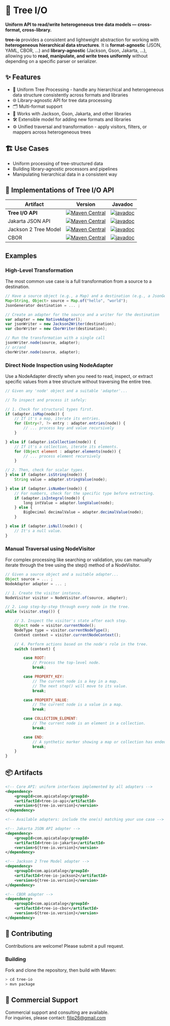 # 🌳 Tree I/O

**Uniform API to read/write heterogeneous tree data models — cross-format, cross-library.**

**tree-io** provides a consistent and lightweight abstraction for working with **heterogeneous hierarchical data structures**.  It is **format-agnostic** (JSON, YAML, CBOR, …) and **library-agnostic** (Jackson, Gson, Jakarta, …),  allowing you to **read, manipulate, and write trees uniformly** without depending on a specific parser or serializer.


## ✨ Features

- 🌳 Uniform Tree Processing - handle any hierarchical and heterogeneous data structure consistently across formats and libraries  
- 🌐 Library-agnostic API for tree data processing
- 🗂️ Multi-format support
- 🔌 Works with Jackson, Gson, Jakarta, and other libraries
- 🛠️ Extensible model for adding new formats and libraries
- ⚙️ Unified traversal and transformation - apply visitors, filters, or mappers across heterogeneous trees  

## 🏗️ Use Cases

- Uniform processing of tree-structured data
- Building library-agnostic processors and pipelines
- Manipulating hierarchical data in a consistent way

## 🔌 Implementations of Tree I/O API

 Artifact               | Version | Javadoc
-----------------------|---------|---------------
**Tree I/O API**           | [![Maven Central](https://img.shields.io/maven-central/v/com.apicatalog/tree-io-api.svg?label=Maven%20Central)](https://search.maven.org/search?q=g:com.apicatalog%20AND%20a:tree-io-api) | [![javadoc](https://javadoc.io/badge2/com.apicatalog/tree-io-api/javadoc.svg)](https://javadoc.io/doc/com.apicatalog/tree-io-api) 
 Jakarta JSON API      | [![Maven Central](https://img.shields.io/maven-central/v/com.apicatalog/tree-io-jakarta.svg?label=Maven%20Central)](https://search.maven.org/search?q=g:com.apicatalog%20AND%20a:tree-io-jakarta) | [![javadoc](https://javadoc.io/badge2/com.apicatalog/tree-io-jakarta/javadoc.svg)](https://javadoc.io/doc/com.apicatalog/tree-io-jakarta) 
 Jackson 2 Tree Model  | [![Maven Central](https://img.shields.io/maven-central/v/com.apicatalog/tree-io-jackson2.svg?label=Maven%20Central)](https://search.maven.org/search?q=g:com.apicatalog%20AND%20a:tree-io-jackson2) | [![javadoc](https://javadoc.io/badge2/com.apicatalog/tree-io-jackson2/javadoc.svg)](https://javadoc.io/doc/com.apicatalog/tree-io-jackson2) 
 CBOR                  | [![Maven Central](https://img.shields.io/maven-central/v/com.apicatalog/tree-io-cbor.svg?label=Maven%20Central)](https://search.maven.org/search?q=g:com.apicatalog%20AND%20a:tree-io-cbor) | [![javadoc](https://javadoc.io/badge2/com.apicatalog/tree-io-cbor/javadoc.svg)](https://javadoc.io/doc/com.apicatalog/tree-io-cbor) 

## Examples 

### High-Level Transformation
The most common use case is a full transformation from a source to a destination.

```javascript
// Have a source object (e.g., a Map) and a destination (e.g., a JsonGenerator)
Map<String, Object> source = Map.of("hello", "world");
JsonGenerator destination = ... ;

// Create an adapter for the source and a writer for the destination
var adapter = new NativeAdapter();
var jsonWriter = new Jackson2Writer(destination);
var cborWriter = new CborWriter(destination);

// Run the transformation with a single call
jsonWriter.node(source, adapter);
// or/and
cborWriter.node(source, adapter);
```

### Direct Node Inspection using NodeAdapter

Use a NodeAdapter directly when you need to read, inspect, or extract specific values from a tree structure without traversing the entire tree.

```javascript
// Given any 'node' object and a suitable 'adapter'...

// To inspect and process it safely:

// 1. Check for structural types first.
if (adapter.isMap(node)) {
    // If it's a map, iterate its entries.
    for (Entry<?, ?> entry : adapter.entries(node)) {
        // ... process key and value recursively
    }

} else if (adapter.isCollection(node)) {
    // If it's a collection, iterate its elements.
    for (Object element : adapter.elements(node)) {
        // ... process element recursively
    }

// 2. Then, check for scalar types.
} else if (adapter.isString(node)) {
    String value = adapter.stringValue(node);

} else if (adapter.isNumber(node)) {
    // For numbers, check for the specific type before extracting.
    if (adapter.isIntegral(node)) {
        long intValue = adapter.longValue(node);
    } else {
        BigDecimal decimalValue = adapter.decimalValue(node);
    }

} else if (adapter.isNull(node)) {
    // It's a null value.
}
```

### Manual Traversal using NodeVisitor
For complex processing like searching or validation, you can manually iterate through the tree using the step() method of a NodeVisitor.

```javascript
// Given a source object and a suitable adapter...
Object source = ... ;
NodeAdapter adapter = ... ;

// 1. Create the visitor instance.
NodeVisitor visitor = NodeVisitor.of(source, adapter);

// 2. Loop step-by-step through every node in the tree.
while (visitor.step()) {

    // 3. Inspect the visitor's state after each step.
    Object node = visitor.currentNode();
    NodeType type = visitor.currentNodeType();
    Context context = visitor.currentNodeContext();

    // 4. Perform actions based on the node's role in the tree.
    switch (context) {

        case ROOT:
            // Process the top-level node.
            break;

        case PROPERTY_KEY:
            // The current node is a key in a map.
            // The next step() will move to its value.
            break;

        case PROPERTY_VALUE:
            // The current node is a value in a map.
            break;

        case COLLECTION_ELEMENT:
            // The current node is an element in a collection.
            break;

        case END:
            // A synthetic marker showing a map or collection has ended.
            break;
    }
}
```

## 📦 Artifacts

```xml
<!-- Core API: uniform interfaces implemented by all adapters -->
<dependency>
    <groupId>com.apicatalog</groupId>
    <artifactId>tree-io-api</artifactId>
    <version>${tree-io.version}</version>
</dependency>

<!-- Available adapters: include the one(s) matching your use case -->

<!-- Jakarta JSON API adapter -->
<dependency>
    <groupId>com.apicatalog</groupId>
    <artifactId>tree-io-jakarta</artifactId>
    <version>${tree-io.version}</version>
</dependency>

<!-- Jackson 2 Tree Model adapter -->
<dependency>
    <groupId>com.apicatalog</groupId>
    <artifactId>tree-io-jackson2</artifactId>
    <version>${tree-io.version}</version>
</dependency>

<!-- CBOR adapter -->
<dependency>
    <groupId>com.apicatalog</groupId>
    <artifactId>tree-io-cbor</artifactId>
    <version>${tree-io.version}</version>
</dependency>
```

## 🤝 Contributing

Contributions are welcome! Please submit a pull request.

### Building

Fork and clone the repository, then build with Maven:

```bash
> cd tree-io
> mvn package
```

## 💼 Commercial Support

Commercial support and consulting are available.  
For inquiries, please contact: filip26@gmail.com
